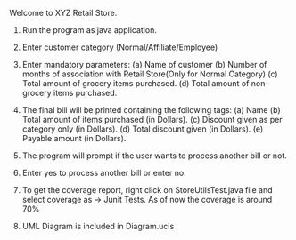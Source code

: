 Welcome to XYZ Retail Store.

1. Run the program as java application.

2. Enter customer category (Normal/Affiliate/Employee)

3. Enter mandatory parameters:
    (a) Name of customer
    (b) Number of months of association with Retail Store(Only for Normal Category)
    (c) Total amount of grocery items purchased.
    (d) Total amount of non-grocery items purchased.

4. The final bill will  be printed containing the following tags:
    (a) Name
    (b) Total amount of items purchased (in Dollars).
    (c) Discount given as per category only (in Dollars).
    (d) Total discount given (in Dollars).
    (e) Payable amount (in Dollars).

5. The program will prompt if the user wants to process another bill or not.

6. Enter yes to process another bill or enter no.

7. To get the coverage report, right click on StoreUtilsTest.java file and select coverage as -> Junit Tests.
As of now the coverage is around 70%

8. UML Diagram is included in Diagram.ucls